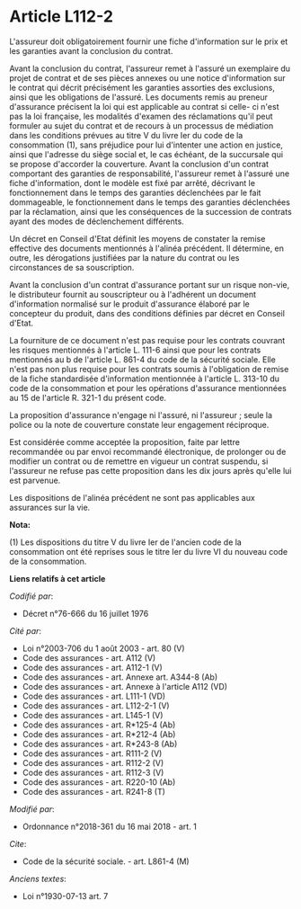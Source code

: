 # Article L112-2

L'assureur doit obligatoirement fournir une fiche d'information sur le prix et les garanties avant la conclusion du contrat.

Avant la conclusion du contrat, l'assureur remet à l'assuré un exemplaire du projet de contrat et de ses pièces annexes ou
une notice d'information sur le contrat qui décrit précisément les garanties assorties des exclusions, ainsi que les
obligations de l'assuré. Les documents remis au preneur d'assurance précisent la loi qui est applicable au contrat si celle-
ci n'est pas la loi française, les modalités d'examen des réclamations qu'il peut formuler au sujet du contrat et de recours
à un processus de médiation dans les conditions prévues au titre V du livre Ier du code de la consommation (1), sans
préjudice pour lui d'intenter une action en justice, ainsi que l'adresse du siège social et, le cas échéant, de la succursale
qui se propose d'accorder la couverture. Avant la conclusion d'un contrat comportant des garanties de responsabilité,
l'assureur remet à l'assuré une fiche d'information, dont le modèle est fixé par arrêté, décrivant le fonctionnement dans le
temps des garanties déclenchées par le fait dommageable, le fonctionnement dans le temps des garanties déclenchées par la
réclamation, ainsi que les conséquences de la succession de contrats ayant des modes de déclenchement différents.

Un décret en Conseil d'Etat définit les moyens de constater la remise effective des documents mentionnés à l'alinéa
précédent. Il détermine, en outre, les dérogations justifiées par la nature du contrat ou les circonstances de sa
souscription.

Avant la conclusion d'un contrat d'assurance portant sur un risque non-vie, le distributeur fournit au souscripteur ou à
l'adhérent un document d'information normalisé sur le produit d'assurance élaboré par le concepteur du produit, dans des
conditions définies par décret en Conseil d'Etat.

La fourniture de ce document n'est pas requise pour les contrats couvrant les risques mentionnés à l'article L. 111-6 ainsi
que pour les contrats mentionnés au b de l'article L. 861-4 du code de la sécurité sociale. Elle n'est pas non plus requise
pour les contrats soumis à l'obligation de remise de la fiche standardisée d'information mentionnée à l'article L. 313-10 du
code de la consommation et pour les opérations d'assurance mentionnées au 15 de l'article R. 321-1 du présent code.

La proposition d'assurance n'engage ni l'assuré, ni l'assureur ; seule la police ou la note de couverture constate leur
engagement réciproque.

Est considérée comme acceptée la proposition, faite par lettre recommandée ou par envoi recommandé électronique, de prolonger
ou de modifier un contrat ou de remettre en vigueur un contrat suspendu, si l'assureur ne refuse pas cette proposition dans
les dix jours après qu'elle lui est parvenue.

Les dispositions de l'alinéa précédent ne sont pas applicables aux assurances sur la vie.

**Nota:**

(1) Les dispositions du titre V du livre Ier de l'ancien code de la consommation ont été reprises sous le titre Ier du livre
VI du nouveau code de la consommation.

**Liens relatifs à cet article**

_Codifié par_:

  - Décret n°76-666 du 16 juillet 1976

_Cité par_:

  - Loi n°2003-706 du 1 août 2003 - art. 80 (V)
  - Code des assurances - art. A112 (V)
  - Code des assurances - art. A112-1 (V)
  - Code des assurances - art. Annexe art. A344-8 (Ab)
  - Code des assurances - art. Annexe à l'article A112 (VD)
  - Code des assurances - art. L111-1 (VD)
  - Code des assurances - art. L112-2-1 (V)
  - Code des assurances - art. L145-1 (V)
  - Code des assurances - art. R*125-4 (Ab)
  - Code des assurances - art. R*212-4 (Ab)
  - Code des assurances - art. R*243-8 (Ab)
  - Code des assurances - art. R111-2 (V)
  - Code des assurances - art. R112-2 (V)
  - Code des assurances - art. R112-3 (V)
  - Code des assurances - art. R220-10 (Ab)
  - Code des assurances - art. R241-8 (T)

_Modifié par_:

  - Ordonnance n°2018-361 du 16 mai 2018 - art. 1

_Cite_:

  - Code de la sécurité sociale. - art. L861-4 (M)

_Anciens textes_:

  - Loi n°1930-07-13 art. 7
